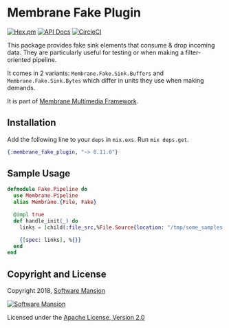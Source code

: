 # Membrane Fake Plugin

[![Hex.pm](https://img.shields.io/hexpm/v/membrane_fake_plugin.svg)](https://hex.pm/packages/membrane_fake_plugin)
[![API Docs](https://img.shields.io/badge/api-docs-yellow.svg?style=flat)](https://hexdocs.pm/membrane_fake_plugin)
[![CircleCI](https://circleci.com/gh/membraneframework/membrane_fake_plugin.svg?style=svg)](https://circleci.com/gh/membraneframework/membrane_fake_plugin)

This package provides fake sink elements that consume & drop incoming data.
They are particularly useful for testing or when making a filter-oriented pipeline.

It comes in 2 variants: `Membrane.Fake.Sink.Buffers` and
`Membrane.Fake.Sink.Bytes` which differ in units they use when making demands.

It is part of [Membrane Multimedia Framework](https://membraneframework.org).

## Installation

Add the following line to your `deps` in `mix.exs`.  Run `mix deps.get`.

```elixir
{:membrane_fake_plugin, "~> 0.11.0"}
```

## Sample Usage

```elixir
defmodule Fake.Pipeline do
  use Membrane.Pipeline
  alias Membrane.{File, Fake}

  @impl true
  def handle_init(_) do    
    links = [child(:file_src,%File.Source{location: "/tmp/some_samples.raw"}) |> child(:fake_sink, Fake.Sink.Buffers)]

    {[spec: links], %{}}
  end
end
```

## Copyright and License

Copyright 2018, [Software Mansion](https://swmansion.com/?utm_source=git&utm_medium=readme&utm_campaign=membrane_fake_plugin)

[![Software Mansion](https://logo.swmansion.com/logo?color=white&variant=desktop&width=200&tag=membrane-github)](https://swmansion.com/?utm_source=git&utm_medium=readme&utm_campaign=membrane_fake_plugin)

Licensed under the [Apache License, Version 2.0](LICENSE)
